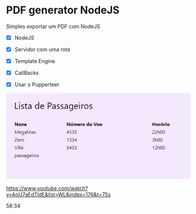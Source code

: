 # PDF generator NodeJS

Simples exportar um PDF com NodeJS


- [x] NodeJS
- [x] Servidor com uma rota
- [x] Template Engine
- [x] CallBacks
- [x] Usar o Pupperteer


<img src="img.jpg">

https://www.youtube.com/watch?v=AoU7aEdTldE&list=WL&index=176&t=75s


58:34